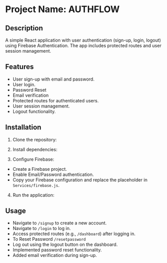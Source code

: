 # Project Name: AUTHFLOW

## Description

A simple React application with user authentication (sign-up, login, logout) using Firebase Authentication. The app includes protected routes and user session management.

## Features

- User sign-up with email and password.
- User login.
- Password Reset
- Email verification
- Protected routes for authenticated users.
- User session management.
- Logout functionality.

## Installation

1. Clone the repository:

2. Install dependencies:

3. Configure Firebase:

- Create a Firebase project.
- Enable Email/Password authentication.
- Copy your Firebase configuration and replace the placeholder in `Services/firebase.js`.

4. Run the application:

## Usage

- Navigate to `/signup` to create a new account.
- Navigate to `/login` to log in.
- Access protected routes (e.g., `/dashboard`) after logging in.
- To Reset Password `/resetpassword`
- Log out using the logout button on the dashboard.
- Implemented password reset functionality.
- Added email verification during sign-up.

